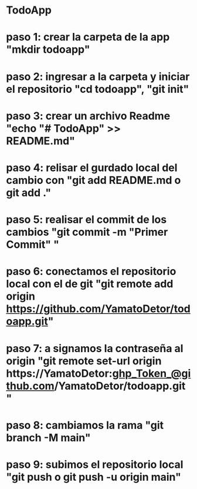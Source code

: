 # TodoApp

# paso 1: crear la carpeta de la app "mkdir todoapp"

# paso 2: ingresar a la carpeta y iniciar el repositorio "cd todoapp", "git init" 

# paso 3: crear un archivo Readme "echo "# TodoApp" >> README.md"

# paso 4: relisar el gurdado local del cambio con "git add README.md o git add ."

# paso 5: realisar el commit de los cambios "git commit -m "Primer Commit" "

# paso 6: conectamos el repositorio local con el de git "git remote add origin https://github.com/YamatoDetor/todoapp.git"

# paso 7: a signamos la contraseña al origin "git remote set-url origin https://YamatoDetor:ghp_Token_@github.com/YamatoDetor/todoapp.git"

# paso 8: cambiamos la rama "git branch -M main"

# paso 9: subimos el repositorio local "git push o git push -u origin main"
